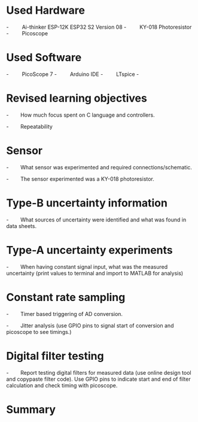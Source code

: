 # Used Hardware

-         Ai-thinker ESP-12K ESP32 S2 Version 08
-         KY-018 Photoresistor
-         Picoscope

# Used Software

-         PicoScope 7
-         Arduino IDE
-         LTspice
-         

# Revised learning objectives

-        How much focus spent on C language and controllers.

-        Repeatability

# Sensor

-        What sensor was experimented and required connections/schematic.

-        The sensor experimented was a KY-018 photoresistor. 

# Type-B uncertainty information

-        What sources of uncertainty were identified and what was found in data sheets.

# Type-A uncertainty experiments

-        When having constant signal input, what was the measured uncertainty (print values to terminal and import to MATLAB for analysis)

# Constant rate sampling

-        Timer based triggering of AD conversion.

-        Jitter analysis (use GPIO pins to signal start of conversion and picoscope to see timings.)

# Digital filter testing

-        Report testing digital filters for measured data (use online design tool and copypaste filter code). Use GPIO pins to indicate start and end of filter calculation and check timing with picoscope.

# Summary
